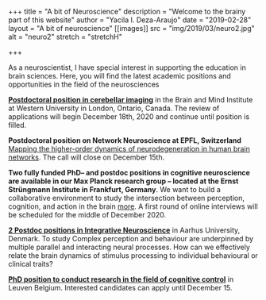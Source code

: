 +++
title = "A bit of Neuroscience"
description = "Welcome to the brainy part of this website"
author = "Yacila I. Deza-Araujo"
date = "2019-02-28"
layout = "A bit of neuroscience"
[[images]]
  src = "img/2019/03/neuro2.jpg"
  alt = "neuro2"
  stretch = "stretchH"

+++

As a neuroscientist, I have special interest in supporting the education in brain sciences.
Here, you will find the latest academic positions and opportunities in the field of the neurosciences


[**Postdoctoral position in cerebellar imaging**](http://www.diedrichsenlab.org/open_postdoc.htm) in the Brain and Mind Institute at Western University in London, Ontario, Canada. The review of applications will begin December 18th, 2020 and continue until position is filled.

**Postdoctoral position on Network Neuroscience at EPFL, Switzerland** [Mapping the higher-order dynamics of neurodegeneration in human brain networks](https://miplab.epfl.ch/application/files/3816/0561/7216/COST_PostDoc_Opening.pdf). The call will close on ​December 15th​.

**Two fully funded PhD– and postdoc positions in cognitive neuroscience are available in our Max Planck research group – located at the Ernst Strüngmann Institute in Frankfurt, Germany**. We want to build a collaborative environment to study the intersection between perception, cognition, and action in the brain [more](https://www.rademakerlab.com/job-add). A first round of online interviews will be scheduled for the middle of December 2020.

[**2 Postdoc positions in Integrative Neuroscience**](https://health.au.dk/en/about-health/vacant-positions/job/postdoc-in-integrative-neuroscience/) in Aarhus University, Denmark. To study Complex perception and behaviour are underpinned by multiple parallel and interacting neural processes. How can we effectively relate the brain dynamics of stimulus processing to individual behavioural or clinical traits? 

[**PhD position to conduct research in the field of cognitive control**](http://copsresearchgroup.be/uncategorized/we-are-hiring-phd/) in Leuven Belgium. Interested candidates can apply until December 15. 
